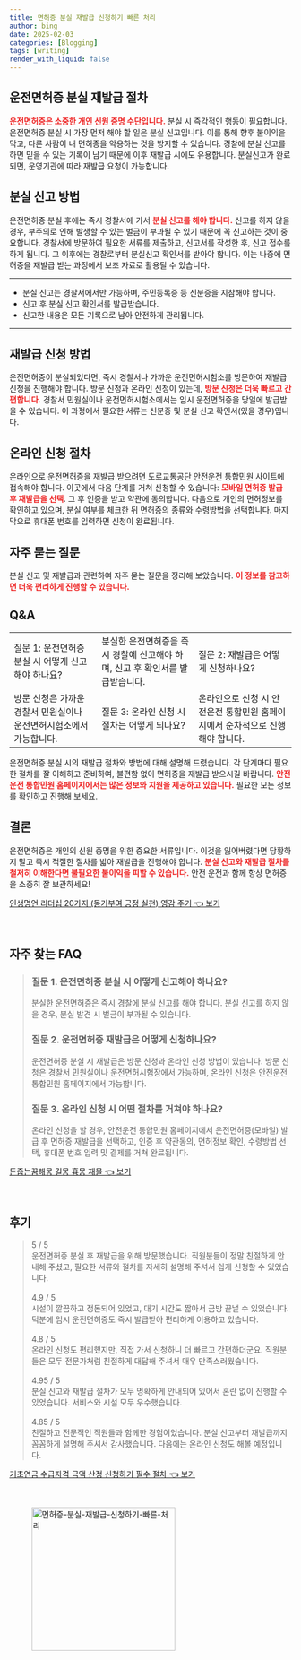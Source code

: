 ```yaml
---
title: 면허증 분실 재발급 신청하기 빠른 처리
author: bing
date: 2025-02-03
categories: [Blogging]
tags: [writing]
render_with_liquid: false
---
```



<h2 id='운전면허증-분실-재발급-절차'>운전면허증 분실 재발급 절차</h2>

<p><b><span style="color: #ee2323;">운전면허증은 소중한 개인 신원 증명 수단입니다.</span></b> 분실 시 즉각적인 행동이 필요합니다. 운전면허증 분실 시 가장 먼저 해야 할 일은 분실 신고입니다. 이를 통해 향후 불이익을 막고, 다른 사람이 내 면허증을 악용하는 것을 방지할 수 있습니다. 경찰에 분실 신고를 하면 믿을 수 있는 기록이 남기 때문에 이후 재발급 시에도 유용합니다. 분실신고가 완료되면, 운영기관에 따라 재발급 요청이 가능합니다.</p>

<h2 id='신고-방법'>분실 신고 방법</h2>

<p>운전면허증 분실 후에는 즉시 경찰서에 가서 <b><span style="color: #ee2323;">분실 신고를 해야 합니다.</span></b> 신고를 하지 않을 경우, 부주의로 인해 발생할 수 있는 벌금이 부과될 수 있기 때문에 꼭 신고하는 것이 중요합니다. 경찰서에 방문하여 필요한 서류를 제출하고, 신고서를 작성한 후, 신고 접수를 하게 됩니다. 그 이후에는 경찰로부터 분실신고 확인서를 받아야 합니다. 이는 나중에 면허증을 재발급 받는 과정에서 보조 자료로 활용될 수 있습니다.</p>

<hr />

<ul>
    <li>분실 신고는 경찰서에서만 가능하며, 주민등록증 등 신분증을 지참해야 합니다.</li>
    <li>신고 후 분실 신고 확인서를 발급받습니다.</li>
    <li>신고한 내용은 모든 기록으로 남아 안전하게 관리됩니다.</li>
</ul>

<hr />

<h2 id='재발급-신청-방법'>재발급 신청 방법</h2>

<p>운전면허증이 분실되었다면, 즉시 경찰서나 가까운 운전면허시험소를 방문하여 재발급 신청을 진행해야 합니다. 방문 신청과 온라인 신청이 있는데, <b><span style="color: #ee2323;">방문 신청은 더욱 빠르고 간편합니다.</span></b> 경찰서 민원실이나 운전면허시험소에서는 임시 운전면허증을 당일에 발급받을 수 있습니다. 이 과정에서 필요한 서류는 신분증 및 분실 신고 확인서(있을 경우)입니다.</p>

<h2 id='온라인-신청'>온라인 신청 절차</h2>

<p>온라인으로 운전면허증을 재발급 받으려면 도로교통공단 안전운전 통합민원 사이트에 접속해야 합니다. 이곳에서 다음 단계를 거쳐 신청할 수 있습니다: <b><span style="color: #ee2323;">모바일 면허증 발급 후 재발급을 선택</span></b>. 그 후 인증을 받고 약관에 동의합니다. 다음으로 개인의 면허정보를 확인하고 있으며, 분실 여부를 체크한 뒤 면허증의 종류와 수령방법을 선택합니다. 마지막으로 휴대폰 번호를 입력하면 신청이 완료됩니다.</p>

<h2 id='자주-묻는-질문'>자주 묻는 질문</h2>

<p>분실 신고 및 재발급과 관련하여 자주 묻는 질문을 정리해 보았습니다. <b><span style="color: #ee2323;">이 정보를 참고하면 더욱 편리하게 진행할 수 있습니다.</span></b></p>

<h2 id='QnA'>Q&A</h2>

<table>
    <tr>
        <td>질문 1: 운전면허증 분실 시 어떻게 신고해야 하나요?</td>
        <td>분실한 운전면허증을 즉시 경찰에 신고해야 하며, 신고 후 확인서를 발급받습니다.</td>
        <td>질문 2: 재발급은 어떻게 신청하나요?</td>
    </tr>
    <tr>
        <td>방문 신청은 가까운 경찰서 민원실이나 운전면허시험소에서 가능합니다.</td>
        <td>질문 3: 온라인 신청 시 절차는 어떻게 되나요?</td>
        <td>온라인으로 신청 시 안전운전 통합민원 홈페이지에서 순차적으로 진행해야 합니다.</td>
    </tr>
</table>

<p>운전면허증 분실 시의 재발급 절차와 방법에 대해 설명해 드렸습니다. 각 단계마다 필요한 절차를 잘 이해하고 준비하여, 불편함 없이 면허증을 재발급 받으시길 바랍니다. <b><span style="color: #ee2323;">안전운전 통합민원 홈페이지에서는 많은 정보와 지원을 제공하고 있습니다.</span></b> 필요한 모든 정보를 확인하고 진행해 보세요.</p>

<h2 id='마무리'>결론</h2>

<p>운전면허증은 개인의 신원 증명을 위한 중요한 서류입니다. 이것을 잃어버렸다면 당황하지 말고 즉시 적절한 절차를 밟아 재발급을 진행해야 합니다. <b><span style="color: #ee2323;">분실 신고와 재발급 절차를 철저히 이해한다면 불필요한 불이익을 피할 수 있습니다.</span></b> 안전 운전과 함께 항상 면허증을 소중히 잘 보관하세요!</p>


<p><a class="click-button" title="인생명언 리더십 20가지 (동기부여 긍정 실천) 영감 주기" href="https://aptwhite.github.io/posts/%EC%9D%B8%EC%83%9D%EB%AA%85%EC%96%B8-%EB%A6%AC%EB%8D%94%EC%8B%AD-20%EA%B0%80%EC%A7%80-(%EB%8F%99%EA%B8%B0%EB%B6%80%EC%97%AC-%EA%B8%8D%EC%A0%95-%EC%8B%A4%EC%B2%9C)-%EC%98%81%EA%B0%90-%EC%A3%BC%EA%B8%B0/" rel="dofollow">인생명언 리더십 20가지 (동기부여 긍정 실천) 영감 주기 👈 보기</a></p><br>
<h2 id='자주_찾는_FAQ'>자주 찾는 FAQ</h2>
<div itemscope="" itemtype="https://schema.org/FAQPage"> 
<blockquote> 
<div itemscope="" itemprop="mainEntity" itemtype="https://schema.org/Question"> 
<h3 itemprop="name">질문 1. 운전면허증 분실 시 어떻게 신고해야 하나요?</h3> 
<div itemscope="" itemprop="acceptedAnswer" itemtype="https://schema.org/Answer"> 
<span itemprop="text"> 
<p>분실한 운전면허증은 즉시 경찰에 분실 신고를 해야 합니다. 분실 신고를 하지 않을 경우, 분실 발견 시 벌금이 부과될 수 있습니다.</p> 
</span> 
</div> 
</div> 

<div itemscope="" itemprop="mainEntity" itemtype="https://schema.org/Question"> 
<h3 itemprop="name">질문 2. 운전면허증 재발급은 어떻게 신청하나요?</h3> 
<div itemscope="" itemprop="acceptedAnswer" itemtype="https://schema.org/Answer"> 
<span itemprop="text"> 
<p>운전면허증 분실 시 재발급은 방문 신청과 온라인 신청 방법이 있습니다. 방문 신청은 경찰서 민원실이나 운전면허시험장에서 가능하며, 온라인 신청은 안전운전 통합민원 홈페이지에서 가능합니다.</p> 
</span> 
</div> 
</div> 

<div itemscope="" itemprop="mainEntity" itemtype="https://schema.org/Question"> 
<h3 itemprop="name">질문 3. 온라인 신청 시 어떤 절차를 거쳐야 하나요?</h3> 
<div itemscope="" itemprop="acceptedAnswer" itemtype="https://schema.org/Answer"> 
<span itemprop="text"> 
<p>온라인 신청을 할 경우, 안전운전 통합민원 홈페이지에서 운전면허증(모바일) 발급 후 면허증 재발급을 선택하고, 인증 후 약관동의, 면허정보 확인, 수령방법 선택, 휴대폰 번호 입력 및 결제를 거쳐 완료됩니다.</p> 
</span> 
</div> 
</div> 

</blockquote> 
</div>
<p><a class="click-button" title="돈줍는꿈해몽 길몽 흉몽 재물" href="https://aptwhite.github.io/posts/%EB%8F%88%EC%A4%8D%EB%8A%94%EA%BF%88%ED%95%B4%EB%AA%BD-%EA%B8%B8%EB%AA%BD-%ED%9D%89%EB%AA%BD-%EC%9E%AC%EB%AC%BC/" rel="dofollow">돈줍는꿈해몽 길몽 흉몽 재물 👈 보기</a></p><br>
<h2 id='후기'>후기</h2>
<div itemscope itemtype="https://schema.org/Product">
  <blockquote>
  <div itemprop="review" itemscope itemtype="https://schema.org/Review">
      <div itemprop="reviewRating" itemscope itemtype="https://schema.org/Rating"> <span itemprop="ratingValue">5</span> / <span itemprop="bestRating">5</span> </div>
      <span itemprop="reviewBody">운전면허증 분실 후 재발급을 위해 방문했습니다. 직원분들이 정말 친절하게 안내해 주셨고, 필요한 서류와 절차를 자세히 설명해 주셔서 쉽게 신청할 수 있었습니다.</span>
  </div>
  <br>
  <div itemprop="review" itemscope itemtype="https://schema.org/Review">
      <div itemprop="reviewRating" itemscope itemtype="https://schema.org/Rating"> <span itemprop="ratingValue">4.9</span> / <span itemprop="bestRating">5</span> </div>
      <span itemprop="reviewBody">시설이 깔끔하고 정돈되어 있었고, 대기 시간도 짧아서 금방 끝낼 수 있었습니다. 덕분에 임시 운전면허증도 즉시 발급받아 편리하게 이용하고 있습니다.</span>
  </div>
  <br>
  <div itemprop="review" itemscope itemtype="https://schema.org/Review">
      <div itemprop="reviewRating" itemscope itemtype="https://schema.org/Rating"> <span itemprop="ratingValue">4.8</span> / <span itemprop="bestRating">5</span> </div>
      <span itemprop="reviewBody">온라인 신청도 편리했지만, 직접 가서 신청하니 더 빠르고 간편하더군요. 직원분들은 모두 전문가처럼 친절하게 대답해 주셔서 매우 만족스러웠습니다.</span>
  </div>
  <br>
  <div itemprop="review" itemscope itemtype="https://schema.org/Review">
      <div itemprop="reviewRating" itemscope itemtype="https://schema.org/Rating"> <span itemprop="ratingValue">4.95</span> / <span itemprop="bestRating">5</span> </div>
      <span itemprop="reviewBody">분실 신고와 재발급 절차가 모두 명확하게 안내되어 있어서 혼란 없이 진행할 수 있었습니다. 서비스와 시설 모두 우수했습니다.</span>
  </div>
  <br>
  <div itemprop="review" itemscope itemtype="https://schema.org/Review">
      <div itemprop="reviewRating" itemscope itemtype="https://schema.org/Rating"> <span itemprop="ratingValue">4.85</span> / <span itemprop="bestRating">5</span> </div>
      <span itemprop="reviewBody">친절하고 전문적인 직원들과 함께한 경험이었습니다. 분실 신고부터 재발급까지 꼼꼼하게 설명해 주셔서 감사했습니다. 다음에는 온라인 신청도 해볼 예정입니다.</span>
  </div>
  </blockquote>
</div>
<p><a class="click-button" title="기초연금 수급자격 금액 산정 신청하기 필수 절차" href="https://aptwhite.github.io/posts/%EA%B8%B0%EC%B4%88%EC%97%B0%EA%B8%88-%EC%88%98%EA%B8%89%EC%9E%90%EA%B2%A9-%EA%B8%88%EC%95%A1-%EC%82%B0%EC%A0%95-%EC%8B%A0%EC%B2%AD%ED%95%98%EA%B8%B0-%ED%95%84%EC%88%98-%EC%A0%88%EC%B0%A8/" rel="dofollow">기초연금 수급자격 금액 산정 신청하기 필수 절차 👈 보기</a></p><br>
<figure class="image"><img src="https://aptwhite.github.io/assets/img/thumbnail/면허증-분실-재발급-신청하기-빠른-처리.webp" alt="면허증-분실-재발급-신청하기-빠른-처리" width="256" height="256"></figure>